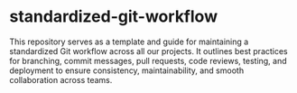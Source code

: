 # standardized-git-workflow
This repository serves as a template and guide for maintaining a standardized Git workflow across all our projects. It outlines best practices for branching, commit messages, pull requests, code reviews, testing, and deployment to ensure consistency, maintainability, and smooth collaboration across teams.
